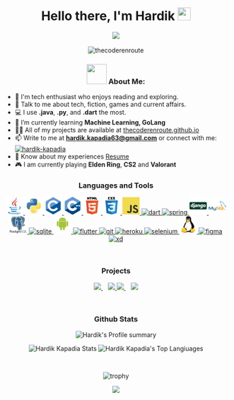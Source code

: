 <h1 align="center">Hello there, I'm Hardik <img src="https://github.com/TheDudeThatCode/TheDudeThatCode/blob/master/Assets/Hi.gif" width="29px" height="29px"> </h1>
<p align="center"><img src ="https://user-images.githubusercontent.com/74038190/225813708-98b745f2-7d22-48cf-9150-083f1b00d6c9.gif" height="350px"></p>
<p align="center"> <img src="https://komarev.com/ghpvc/?username=thecoderenroute&style=flat" alt="thecoderenroute" /> 
</p>


<h3 align="center"> <img src="https://github.com/TheDudeThatCode/TheDudeThatCode/blob/master/Assets/Developer.gif" width="45px" height="45px"> About Me: </h3>

- 🏦 I'm tech enthusiast who enjoys reading and exploring.
- 💬 Talk to me about tech, fiction, games and current affairs.
- 💻 I use **.java**, **.py**, and **.dart** the most.
- 🌱 I’m currently learning **Machine Learning, GoLang**
- 👨‍💻 All of my projects are available at [thecoderenroute.github.io]([thecoderenroute.github.io](https://github.com/thecoderenroute?tab=stars))
- 📫 Write to me at **hardik.kapadia63@gmail.com** or connect with me: <a href="https://linkedin.com/in/hardik-kapadia" target="blank"><img align="center" src="https://user-images.githubusercontent.com/74038190/235294012-0a55e343-37ad-4b0f-924f-c8431d9d2483.gif" alt="hardik-kapadia" height="30" width="40" /></a>
- 📄 Know about my experiences [Resume]()
- 🎮 I am currently playing **Elden Ring**, **CS2** and **Valorant**


<h3 align="center"> Languages and Tools </h3>
<p align="center">
<a href="https://www.java.com" target="_blank" rel="noreferrer"> <img src="https://raw.githubusercontent.com/devicons/devicon/master/icons/java/java-original.svg" alt="java" width="40" height="40"/> </a><a href="https://www.python.org" target="_blank" rel="noreferrer"> <img src="https://raw.githubusercontent.com/devicons/devicon/master/icons/python/python-original.svg" alt="python" width="40" height="40"/> </a><a href="https://www.cprogramming.com/" target="_blank" rel="noreferrer"> <img src="https://raw.githubusercontent.com/devicons/devicon/master/icons/c/c-original.svg" alt="c" width="40" height="40"/> </a> <a href="https://www.w3schools.com/cpp/" target="_blank" rel="noreferrer"> <img src="https://raw.githubusercontent.com/devicons/devicon/master/icons/cplusplus/cplusplus-original.svg" alt="cplusplus" width="40" height="40"/> </a><a href="https://www.w3.org/html/" target="_blank" rel="noreferrer"> <img src="https://raw.githubusercontent.com/devicons/devicon/master/icons/html5/html5-original-wordmark.svg" alt="html5" width="40" height="40"/> </a> <a href="https://www.w3schools.com/css/" target="_blank" rel="noreferrer"> <img src="https://raw.githubusercontent.com/devicons/devicon/master/icons/css3/css3-original-wordmark.svg" alt="css3" width="40" height="40"/> </a> <a href="https://developer.mozilla.org/en-US/docs/Web/JavaScript" target="_blank" rel="noreferrer"> <img src="https://raw.githubusercontent.com/devicons/devicon/master/icons/javascript/javascript-original.svg" alt="javascript" width="40" height="40"/> </a>
  <a href="https://dart.dev" target="_blank" rel="noreferrer"> <img src="https://www.vectorlogo.zone/logos/dartlang/dartlang-icon.svg" alt="dart" width="40" height="40"/> </a> 
  <a href="https://spring.io/" target="_blank" rel="noreferrer"> <img src="https://www.vectorlogo.zone/logos/springio/springio-icon.svg" alt="spring" width="40" height="40"/> </a><a href="https://www.djangoproject.com/" target="_blank" rel="noreferrer"> <img src="https://raw.githubusercontent.com/devicons/devicon/master/icons/django/django-original.svg" alt="django" width="40" height="40"/> </a> <a href="https://www.mysql.com/" target="_blank" rel="noreferrer"> <img src="https://raw.githubusercontent.com/devicons/devicon/master/icons/mysql/mysql-original-wordmark.svg" alt="mysql" width="40" height="40"/> </a> <a href="https://www.postgresql.org" target="_blank" rel="noreferrer"> <img src="https://raw.githubusercontent.com/devicons/devicon/master/icons/postgresql/postgresql-original-wordmark.svg" alt="postgresql" width="40" height="40"/> </a> <a href="https://www.sqlite.org/" target="_blank" rel="noreferrer"> <img src="https://www.vectorlogo.zone/logos/sqlite/sqlite-icon.svg" alt="sqlite" width="40" height="40"/> </a> <a href="https://developer.android.com" target="_blank" rel="noreferrer"> <img src="https://raw.githubusercontent.com/devicons/devicon/master/icons/android/android-original-wordmark.svg" alt="android" width="40" height="40"/> </a> 
  <a href="https://flutter.dev" target="_blank" rel="noreferrer"> <img src="https://www.vectorlogo.zone/logos/flutterio/flutterio-icon.svg" alt="flutter" width="40" height="40"/> </a> <a href="https://git-scm.com/" target="_blank" rel="noreferrer"> <img src="https://www.vectorlogo.zone/logos/git-scm/git-scm-icon.svg" alt="git" width="40" height="40"/> </a> <a href="https://heroku.com" target="_blank" rel="noreferrer"> <img src="https://www.vectorlogo.zone/logos/heroku/heroku-icon.svg" alt="heroku" width="40" height="40"/> </a> <a href="https://www.selenium.dev" target="_blank" rel="noreferrer"> <img src="https://raw.githubusercontent.com/detain/svg-logos/780f25886640cef088af994181646db2f6b1a3f8/svg/selenium-logo.svg" alt="selenium" width="40" height="40"/> </a> <a href="https://www.linux.org/" target="_blank" rel="noreferrer"> <img src="https://raw.githubusercontent.com/devicons/devicon/master/icons/linux/linux-original.svg" alt="linux" width="40" height="40"/> </a> <a href="https://www.figma.com/" target="_blank" rel="noreferrer"> <img src="https://www.vectorlogo.zone/logos/figma/figma-icon.svg" alt="figma" width="40" height="40"/> </a> <a href="https://www.adobe.com/products/xd.html" target="_blank" rel="noreferrer"> <img src="https://cdn.worldvectorlogo.com/logos/adobe-xd.svg" alt="xd" width="40" height="40"/> </a></p>

<br>

<h3 align="center">Projects</h3>

<p align="center">
  <a href="https://github.com/thecoderenroute/stonks">
    <img src="https://github-readme-stats.vercel.app/api/pin/?username=thecoderenroute&repo=stonks&theme=github_dark" />
  </a>
  &nbsp&nbsp
  <a href="https://github.com/thecoderenroute/ReImagine-App">
    <img src="https://github-readme-stats.vercel.app/api/pin/?username=thecoderenroute&repo=ReImagine-App&theme=github_dark" />
  </a>
  <a href="https://github.com/thecoderenroute/BookSMart">
    <img src="https://github-readme-stats.vercel.app/api/pin/?username=thecoderenroute&repo=BookSMart&theme=github_dark" />
  </a>  
  &nbsp&nbsp
  <a href="https://github.com/thecoderenroute/stock-portfolio-management">
    <img src="https://github-readme-stats.vercel.app/api/pin/?username=thecoderenroute&repo=stock-portfolio-management&theme=github_dark" />
  </a>
</p>

<br>

<h3 align="center">Github Stats</h3>

<p align="center">
<img height ="165" title="Profile summary" alt="Hardik's Profile summary" src="https://github-profile-summary-cards.vercel.app/api/cards/profile-details?username=thecoderenroute&theme=vue"/>
</p>

<p align="center">
  <img aligh="center" height = "165" src="https://github-readme-stats.vercel.app/api?username=thecoderenroute&hide_title=false&hide_border=true&show_icons=true&include_all_commits=true&count_private=true&line_height=21&text_color=fff7ff&icon_color=ffffff&bg_color=151515" alt="Hardik Kapadia Stats" />
  <img aligh ="center"src="https://github-readme-stats.vercel.app/api/top-langs/?username=thecoderenroute&&hide_title=false&hide_border=true&layout=compact&langs_count=8&exclude_repo=comp426,Insta-diagnosis&text_color=fff7ff&icon_color=ffffff&bg_color=151515" alt="Hardik Kapadia's Top Langiuages" />
</p>
<br>
<p align='center'>
  <img src= "https://github-profile-trophy.vercel.app/?username=thecoderenroute" alt="trophy">
</p>


<p align="center"><img src="https://user-images.githubusercontent.com/74038190/212284158-e840e285-664b-44d7-b79b-e264b5e54825.gif"></p>
